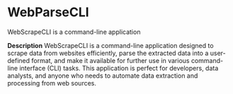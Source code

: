 # WebParseCLI
WebScrapeCLI is a command-line application

**Description**
WebScrapeCLI is a command-line application designed to scrape data from websites efficiently, parse the extracted data into a user-defined format, and make it available for further use in various command-line interface (CLI) tasks. This application is perfect for developers, data analysts, and anyone who needs to automate data extraction and processing from web sources.
